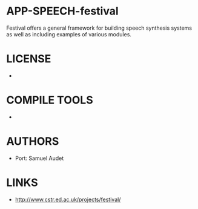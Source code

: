 APP-SPEECH-festival
===================

Festival offers a general framework for building speech synthesis systems as well as including examples of various modules.

LICENSE
===============
* 

COMPILE TOOLS
===============
* 

AUTHORS
===============
* Port: Samuel Audet

LINKS
===============
* http://www.cstr.ed.ac.uk/projects/festival/
